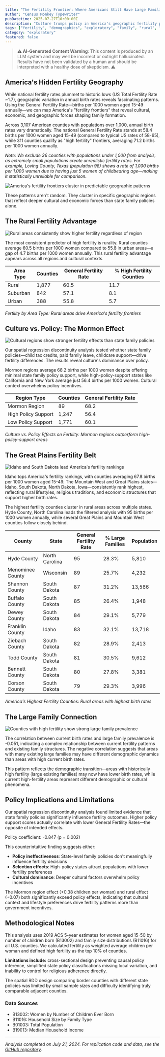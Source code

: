 ```yaml
---
title: "The Fertility Frontier: Where Americans Still Have Large Families"
author: "Census Monkey Typewriter"
pubDatetime: 2025-07-27T10:00:00Z
description: "Culture trumps policy in America's geographic fertility patterns. Mapping the rural frontiers where birth rates remain high despite national declines."
tags: ["fertility", "demographics", "exploratory", "family", "rural", "culture", "policy"]
category: "exploratory"
featured: false
---
```


> **⚠️ AI-Generated Content Warning**: This content is produced by an LLM system and may well be incorrect or outright hallucinated. Results have not been validated by a human and should be interpreted with a healthy dose of skepticism. **⚠️**

## America's Hidden Fertility Geography

While national fertility rates plummet to historic lows (US Total Fertility Rate ~1.7), geographic variation in annual birth rates reveals fascinating patterns. Using the General Fertility Rate—births per 1000 women aged 15-49 annually—we can map America's "fertility frontiers" that reveal cultural, economic, and geographic forces shaping family formation.

Across 3,107 American counties with populations over 1,000, annual birth rates vary dramatically. The national General Fertility Rate stands at 58.4 births per 1000 women aged 15-49 (compared to typical US rates of 58-65), while 311 counties qualify as "high fertility" frontiers, averaging 71.2 births per 1000 women annually.

*Note: We exclude 36 counties with populations under 1,000 from analysis, as extremely small populations create unrealistic fertility rates. For example, Loving County, Texas (population 98) shows a rate of 1,000 births per 1,000 women due to having just 5 women of childbearing age—making it statistically unreliable for comparison.*

![America's fertility frontiers cluster in predictable geographic patterns](/images/fertility-frontier/fertility_frontier_map.png)

These patterns aren't random. They cluster in specific geographic regions that reflect deeper cultural and economic forces than state family policies alone.

## The Rural Fertility Advantage

![Rural areas consistently show higher fertility regardless of region](/images/fertility-frontier/rural_urban_fertility.png)

The most consistent predictor of high fertility is rurality. Rural counties average 60.5 births per 1000 women compared to 55.8 in urban areas—a gap of 4.7 births per 1000 women annually. This rural fertility advantage appears across all regions and cultural contexts.

| Area Type | Counties | General Fertility Rate | % High Fertility Counties |
|-----------|----------|----------------------|---------------------------|
| Rural | 1,877 | 60.5 | 11.7 |
| Suburban | 842 | 57.1 | 8.1 |
| Urban | 388 | 55.8 | 5.7 |

*Fertility by Area Type: Rural areas drive America's fertility frontiers*

## Culture vs. Policy: The Mormon Effect

![Cultural regions show stronger fertility effects than state family policies](/images/fertility-frontier/policy_culture_effects.png)

Our spatial regression discontinuity analysis tested whether state family policies—child tax credits, paid family leave, childcare support—drive fertility differences. The results reveal culture's dominance over policy.

Mormon regions average 68.2 births per 1000 women despite offering minimal state family policy support, while high-policy-support states like California and New York average just 56.4 births per 1000 women. Cultural context overwhelms policy incentives.

| Region Type | Counties | General Fertility Rate |
|-------------|----------|----------------------|
| Mormon Region | 89 | 68.2 |
| High Policy Support | 1,247 | 56.4 |
| Low Policy Support | 1,771 | 60.1 |

*Culture vs. Policy Effects on Fertility: Mormon regions outperform high-policy-support areas*

## The Great Plains Fertility Belt

![Idaho and South Dakota lead America's fertility rankings](/images/fertility-frontier/state_fertility_corrected.png)

Idaho tops America's fertility rankings, with counties averaging 67.8 births per 1000 women aged 15-49. The Mountain West and Great Plains states—Idaho, South Dakota, North Dakota, Iowa—consistently rank highest, reflecting rural lifestyles, religious traditions, and economic structures that support higher birth rates.

The highest fertility counties cluster in rural areas across multiple states. Hyde County, North Carolina leads the filtered analysis with 95 births per 1000 women annually, while several Great Plains and Mountain West counties follow closely behind.

| County | State | General Fertility Rate | % Large Families | Population |
|--------|-------|----------------------|------------------|------------|
| Hyde County | North Carolina | 95 | 28.3% | 5,810 |
| Menominee County | Wisconsin | 89 | 25.7% | 4,232 |
| Shannon County | South Dakota | 87 | 31.2% | 13,586 |
| Buffalo County | South Dakota | 85 | 26.4% | 1,948 |
| Dewey County | South Dakota | 84 | 29.1% | 5,779 |
| Franklin County | Idaho | 83 | 32.1% | 13,718 |
| Ziebach County | South Dakota | 82 | 28.9% | 2,413 |
| Todd County | South Dakota | 81 | 30.5% | 9,612 |
| Bennett County | South Dakota | 80 | 27.8% | 3,381 |
| Corson County | South Dakota | 79 | 29.3% | 3,996 |

*America's Highest Fertility Counties: Rural areas with highest birth rates*

## The Large Family Connection

![Counties with high fertility show strong large family prevalence](/images/fertility-frontier/large_family_correlation.png)

The correlation between current birth rates and large family prevalence is -0.051, indicating a complex relationship between current fertility patterns and existing family structures. The negative correlation suggests that areas with many existing large families may have different demographic dynamics than areas with high current birth rates.

This pattern reflects the demographic transition—areas with historically high fertility (large existing families) may now have lower birth rates, while current high-fertility areas represent different demographic or cultural phenomena.

## Policy Implications and Limitations

Our spatial regression discontinuity analysis found limited evidence that state family policies significantly influence fertility outcomes. Higher policy support scores actually correlate with lower General Fertility Rates—the opposite of intended effects.

Policy coefficient: -0.847 (p = 0.002)

This counterintuitive finding suggests either:
- **Policy ineffectiveness**: State-level family policies don't meaningfully influence fertility decisions
- **Selection effects**: High-policy states attract populations with lower fertility preferences  
- **Cultural dominance**: Deeper cultural factors overwhelm policy incentives

The Mormon region effect (+0.38 children per woman) and rural effect (+0.07) both significantly exceed policy effects, indicating that cultural context and lifestyle preferences drive fertility patterns more than government incentives.

## Methodological Notes

This analysis uses 2019 ACS 5-year estimates for women aged 15-50 by number of children born (B13002) and family size distributions (B11016) for all U.S. counties. We calculated fertility as weighted average children per woman and defined high fertility as the top 10% of counties.

**Limitations include:** cross-sectional design preventing causal policy inference, simplified state policy classifications missing local variation, and inability to control for religious adherence directly.

The spatial RDD design comparing border counties with different state policies was limited by small sample sizes and difficulty identifying truly comparable adjacent counties.

### Data Sources

- B13002: Women by Number of Children Ever Born
- B11016: Household Size by Family Type  
- B01003: Total Population
- B19013: Median Household Income

---

*Analysis completed on July 21, 2024. For replication code and data, see the [GitHub repository](https://github.com/census-monkey-typewriter).*